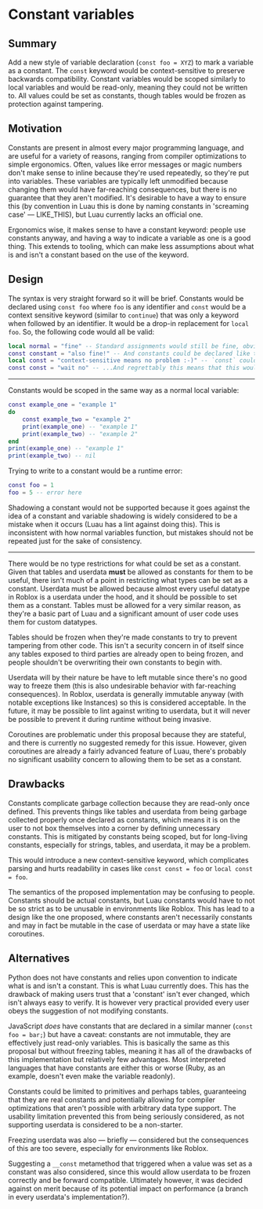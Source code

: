 # Constant variables

## Summary

Add a new style of variable declaration (`const foo = XYZ`) to mark a variable as a constant. The `const` keyword would be context-sensitive to preserve backwards compatibility. Constant variables would be scoped similarly to local variables and would be read-only, meaning they could not be written to. All values could be set as constants, though tables would be frozen as protection against tampering.

## Motivation

Constants are present in almost every major programming language, and are useful for a variety of reasons, ranging from compiler optimizations to simple ergonomics. Often, values like error messages or magic numbers don't make sense to inline because they're used repeatedly, so they're put into variables. These variables are typically left unmodified because changing them would have far-reaching consequences, but there is no guarantee that they aren't modified. It's desirable to have a way to ensure this (by convention in Luau this is done by naming constants in 'screaming case' — LIKE_THIS), but Luau currently lacks an official one.

Ergonomics wise, it makes sense to have a constant keyword: people use constants anyway, and having a way to indicate a variable as one is a good thing. This extends to tooling, which can make less assumptions about what is and isn't a constant based on the use of the keyword.

## Design

The syntax is very straight forward so it will be brief. Constants would be declared using `const foo` where `foo` is any identifier and `const` would be a context sensitive keyword (similar to `continue`) that was only a keyword when followed by an identifier. It would be a drop-in replacement for `local foo`. So, the following code would all be valid:

```lua
local normal = "fine" -- Standard assignments would still be fine, obviously
const constant = "also fine!" -- And constants could be declared like this
local const = "context-sensitive means no problem :-)" -- `const` could still be used as a variable name with no problem
const const = "wait no" -- ...And regrettably this means that this would be fine as well, since constants follow the same naming rules as other variables
```

---

Constants would be scoped in the same way as a normal local variable:
```lua
const example_one = "example 1"
do
    const example_two = "example 2"
    print(example_one) -- "example 1"
    print(example_two) -- "example 2"
end
print(example_one) -- "example 1"
print(example_two) -- nil
```

Trying to write to a constant would be a runtime error:
```lua
const foo = 1
foo = 5 -- error here
```

Shadowing a constant would not be supported because it goes against the idea of a constant and variable shadowing is widely considered to be a mistake when it occurs (Luau has a lint against doing this). This is inconsistent with how normal variables function, but mistakes should not be repeated just for the sake of consistency.

---

There would be no type restrictions for what could be set as a constant. Given that tables and userdata **must** be allowed as constants for them to be useful, there isn't much of a point in restricting what types can be set as a constant. Userdata must be allowed because almost every useful datatype in Roblox is a userdata under the hood, and it should be possible to set them as a constant. Tables must be allowed for a very similar reason, as they're a basic part of Luau and a significant amount of user code uses them for custom datatypes.

Tables should be frozen when they're made constants to try to prevent tampering from other code. This isn't a security concern in of itself since any tables exposed to third parties are already open to being frozen, and people shouldn't be overwriting their own constants to begin with.

Userdata will by their nature be have to left mutable since there's no good way to freeze them (this is also undesirable behavior with far-reaching consequences). In Roblox, userdata is generally immutable anyway (with notable exceptions like Instances) so this is considered acceptable. In the future, it may be possible to lint against writing to userdata, but it will never be possible to prevent it during runtime without being invasive.

Coroutines are problematic under this proposal because they are stateful, and there is currently no suggested remedy for this issue. However, given coroutines are already a fairly advanced feature of Luau, there's probably no significant usability concern to allowing them to be set as a constant.

## Drawbacks

Constants complicate garbage collection because they are read-only once defined. This prevents things like tables and userdata from being garbage collected properly once declared as constants, which means it is on the user to not box themselves into a corner by defining unnecessary constants. This is mitigated by constants being scoped, but for long-living constants, especially for strings, tables, and userdata, it may be a problem.

This would introduce a new context-sensitive keyword, which complicates parsing and hurts readability in cases like `const const = foo` or `local const = foo`.

The semantics of the proposed implementation may be confusing to people. Constants should be actual constants, but Luau constants would have to not be so strict as to be unusable in environments like Roblox. This has lead to a design like the one proposed, where constants aren't necessarily constants and may in fact be mutable in the case of userdata or may have a state like coroutines.

## Alternatives

Python does not have constants and relies upon convention to indicate what is and isn't a constant. This is what Luau currently does. This has the drawback of making users trust that a 'constant' isn't ever changed, which isn't always easy to verify. It is however very practical provided every user obeys the suggestion of not modifying constants.

JavaScript *does* have constants that are declared in a similar manner (`const foo = bar;`) but have a caveat: constants are not immutable, they are effectively just read-only variables. This is basically the same as this proposal but without freezing tables, meaning it has all of the drawbacks of this implementation but relatively few advantages. Most interpreted languages that have constants are either this or worse (Ruby, as an example, doesn't even make the variable readonly).

Constants could be limited to primitives and perhaps tables, guaranteeing that they are real constants and potentially allowing for compiler optimizations that aren't possible with arbitrary data type support. The usability limitation prevented this from being seriously considered, as not supporting userdata is considered to be a non-starter.

Freezing userdata was also — briefly — considered but the consequences of this are too severe, especially for environments like Roblox.

Suggesting a `__const` metamethod that triggered when a value was set as a constant was also considered, since this would allow userdata to be frozen correctly and be forward compatible. Ultimately however, it was decided against on merit because of its potential impact on performance (a branch in every userdata's implementation?).
